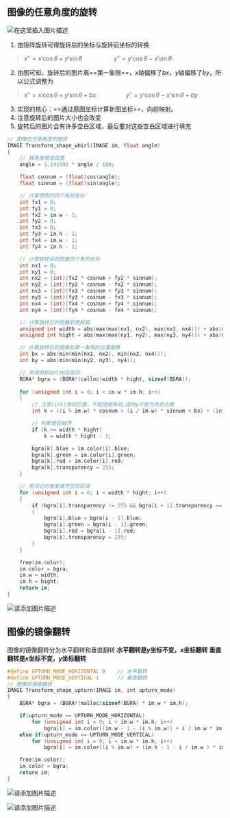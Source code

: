 ## 图像的任意角度的旋转
![在这里插入图片描述](https://img-blog.csdnimg.cn/0b0fc1f49e1a4723a41c06ed3bd70b2c.png?x-oss-process=image/watermark,type_ZHJvaWRzYW5zZmFsbGJhY2s,shadow_50,text_Q1NETiBA5aKo5bCYX01P,size_20,color_FFFFFF,t_70,g_se,x_16#pic_center)
1. 由矩阵旋转可得旋转后的坐标与旋转前坐标的转换
>$x''=x'\cos\theta+y'\sin\theta$ &emsp;&emsp;&emsp;&emsp;&emsp;$y''=y'\cos\theta-x'\sin\theta$

2. 由图可知，旋转后的图片离==第一象限==，$x$轴偏移了$bx$，$y$轴偏移了$by$，所以公式调整为
>$x''=x'\cos\theta+y'\sin\theta+bx$&emsp;&emsp;&emsp;&emsp;&emsp;$y''=y'\cos\theta-x'\sin\theta+by$
3. 实现的核心：==通过原图坐标计算新图坐标==，向前映射。
4. 注意旋转后的图片大小也会改变
5. 旋转后的图片会有许多空白区域，最后要对这些空白区域进行填充

```c
// 图像的任意角度的旋转
IMAGE Transform_shape_whirl(IMAGE im, float angle)
{
    // 转角度换成弧度
    angle = 3.141592 * angle / 180;

    float cosnum = (float)cos(angle);   
    float sinnum = (float)sin(angle);

    // 计算原图的四个角的坐标
    int fx1 = 0;
    int fy1 = 0;
    int fx2 = im.w - 1;
    int fy2 = 0;
    int fx3 = 0;
    int fy3 = im.h - 1;
    int fx4 = im.w - 1;
    int fy4 = im.h - 1;

    // 计算旋转后的图像四个角的坐标
    int nx1 = 0;
    int ny1 = 0;
    int nx2 = (int)(fx2 * cosnum + fy2 * sinnum);
    int ny2 = (int)(fy2 * cosnum - fx2 * sinnum);
    int nx3 = (int)(fx3 * cosnum + fy3 * sinnum);
    int ny3 = (int)(fy3 * cosnum - fx3 * sinnum);
    int nx4 = (int)(fx4 * cosnum + fy4 * sinnum);
    int ny4 = (int)(fy4 * cosnum - fx4 * sinnum);

    // 计算旋转后的图像的宽和高
    unsigned int width = abs(max(max(nx1, nx2), max(nx3, nx4))) + abs(min(min(nx1, nx2), min(nx3, nx4))) + 1;
    unsigned int hight = abs(max(max(ny1, ny2), max(ny3, ny4))) + abs(min(min(ny1, ny2), min(ny3, ny4))) + 1;

    // 计算旋转后的图像到第一象限的位置偏移
    int bx = abs(min(min(nx1, nx2), min(nx3, nx4)));
    int by = abs(min(min(ny2, ny3), ny4));

    // 申请并初始化内存空间
    BGRA* bgra = (BGRA*)calloc(width * hight, sizeof(BGRA));
    
    for (unsigned int i = 0; i < im.w * im.h; i++)
    {
        // 注意(int)放的位置，不能随便移动,因为y可能为负的小数 
        int k = ((i % im.w) * cosnum + (i / im.w) * sinnum + bx) + (int)((i / im.w) * cosnum - (i % im.w) * sinnum + by) * width;

        // 判断是否越界
        if (k >= width * hight)
            k = width * hight - 1;

        bgra[k].blue = im.color[i].blue;
        bgra[k].green = im.color[i].green;
        bgra[k].red = im.color[i].red;
        bgra[k].transparency = 255;
    }

    // 用邻近的像素填充空白区域
    for (unsigned int i = 0; i < width * hight; i++)
    {
        if (bgra[i].transparency != 255 && bgra[i + 1].transparency == 255)
        {
            bgra[i].blue = bgra[i - 1].blue;
            bgra[i].green = bgra[i - 1].green;
            bgra[i].red = bgra[i - 1].red;
            bgra[i].transparency = 255;
        }
    }

    free(im.color);
    im.color = bgra;
    im.w = width;
    im.h = hight;
    return im;
}
```
![请添加图片描述](https://img-blog.csdnimg.cn/009a56180c3248f5921e3f3d4d82cc20.bmp?x-oss-process=image/watermark,type_ZHJvaWRzYW5zZmFsbGJhY2s,shadow_50,text_Q1NETiBA5aKo5bCYX01P,size_11,color_FFFFFF,t_70,g_se,x_16)


## 图像的镜像翻转
图像的镜像翻转分为水平翻转和垂直翻转
**水平翻转是$y$坐标不变，$x$坐标翻转** 
**垂直翻转是$x$坐标不变，$y$坐标翻转**

```c
#define UPTURN_MODE_HORIZONTAL 0    // 水平翻转
#define UPTURN_MODE_VERTICAL 1      // 垂直翻转
// 图像的镜像翻转
IMAGE Transform_shape_upturn(IMAGE im, int upturn_mode)
{
    BGRA* bgra = (BGRA*)malloc(sizeof(BGRA) * im.w * im.h);

    if(upturn_mode == UPTURN_MODE_HORIZONTAL)
        for (unsigned int i = 0; i < im.w * im.h; i++)
            bgra[i] = im.color[(im.w - 1 - (i % im.w)) + i / im.w * im.w];  // 水平翻转是y坐标不变，x坐标翻转
    else if(upturn_mode == UPTURN_MODE_VERTICAL)
        for (unsigned int i = 0; i < im.w * im.h; i++)
            bgra[i] = im.color[(i % im.w) + (im.h - 1 - i / im.w ) * im.w]; // 垂直翻转是x坐标不变，y坐标翻转

    free(im.color);
    im.color = bgra;
    return im;
}
```
![请添加图片描述](https://img-blog.csdnimg.cn/5c4ffe6e5e6a4d3baaf3c109f4d5c6da.bmp?x-oss-process=image/watermark,type_ZHJvaWRzYW5zZmFsbGJhY2s,shadow_50,text_Q1NETiBA5aKo5bCYX01P,size_12,color_FFFFFF,t_70,g_se,x_16)

![请添加图片描述](https://img-blog.csdnimg.cn/a04b45174e324f25a40ebb5a7cdfa02a.bmp?x-oss-process=image/watermark,type_ZHJvaWRzYW5zZmFsbGJhY2s,shadow_50,text_Q1NETiBA5aKo5bCYX01P,size_12,color_FFFFFF,t_70,g_se,x_16)